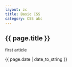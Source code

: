 ```yaml
---
layout: zc
title: Basic CSS
category: CSS abc
---
```


<h2>{{ page.title }}</h2>

<p>first article</p>

<p>{{ page.date | date_to_string }}</p>
